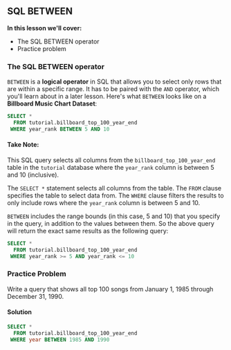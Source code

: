 ## SQL BETWEEN

**In this lesson we'll cover:**
- The SQL BETWEEN operator
- Practice problem

### The SQL BETWEEN operator

`BETWEEN` is a **logical operator** in SQL that allows you to select only rows that are within a specific range. It has to be paired with the `AND` operator, which you'll learn about in a later lesson. Here's what `BETWEEN` looks like on a **Billboard Music Chart Dataset**:

```sql
SELECT *
  FROM tutorial.billboard_top_100_year_end
 WHERE year_rank BETWEEN 5 AND 10
```

#### Take Note:

This SQL query selects all columns from the `billboard_top_100_year_end` table in the `tutorial` database where the `year_rank` column is between 5 and 10 (inclusive).

The `SELECT *` statement selects all columns from the table. The `FROM` clause specifies the table to select data from. The `WHERE` clause filters the results to only include rows where the `year_rank` column is between 5 and 10.

`BETWEEN` includes the range bounds (in this case, 5 and 10) that you specify in the query, in addition to the values between them. So the above query will return the exact same results as the following query:

```sql
SELECT *
  FROM tutorial.billboard_top_100_year_end
 WHERE year_rank >= 5 AND year_rank <= 10
```

### Practice Problem

Write a query that shows all top 100 songs from January 1, 1985 through December 31, 1990.

#### Solution

```sql
SELECT *
  FROM tutorial.billboard_top_100_year_end
 WHERE year BETWEEN 1985 AND 1990
```